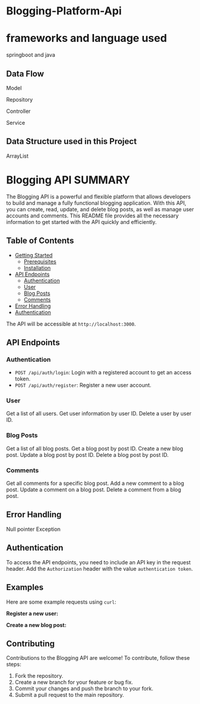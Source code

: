 # Blogging-Platform-Api

# frameworks and language used
springboot and java

## Data Flow
Model

Repository

Controller

Service

## Data  Structure used in this Project
ArrayList

# Blogging API SUMMARY

The Blogging API is a powerful and flexible platform that allows developers to build and manage a fully functional blogging application. With this API, you can create, read, update, and delete blog posts, as well as manage user accounts and comments. This README file provides all the necessary information to get started with the API quickly and efficiently.

## Table of Contents

- [Getting Started](#getting-started)
  - [Prerequisites](#prerequisites)
  - [Installation](#installation)
- [API Endpoints](#api-endpoints)
  - [Authentication](#authentication)
  - [User](#user)
  - [Blog Posts](#blog-posts)
  - [Comments](#comments)
- [Error Handling](#error-handling)
- [Authentication](#authentication)



The API will be accessible at `http://localhost:3000`.

## API Endpoints

### Authentication

- `POST /api/auth/login`: Login with a registered account to get an access token.
- `POST /api/auth/register`: Register a new user account.

### User

 Get a list of all users.
 Get user information by user ID.
 Delete a user by user ID.

### Blog Posts

Get a list of all blog posts.
Get a blog post by post ID.
Create a new blog post.
Update a blog post by post ID.
Delete a blog post by post ID.

### Comments

Get all comments for a specific blog post.
Add a new comment to a blog post.
Update a comment on a blog post.
Delete a comment from a blog post.

## Error Handling
Null pointer Exception


## Authentication

To access the API endpoints, you need to include an API key in the request header. Add the `Authorization` header with the value `authentication token`.

## Examples

Here are some example requests using `curl`:

**Register a new user:**

**Create a new blog post:**

## Contributing

Contributions to the Blogging API are welcome! To contribute, follow these steps:

1. Fork the repository.
2. Create a new branch for your feature or bug fix.
3. Commit your changes and push the branch to your fork.
4. Submit a pull request to the main repository.

